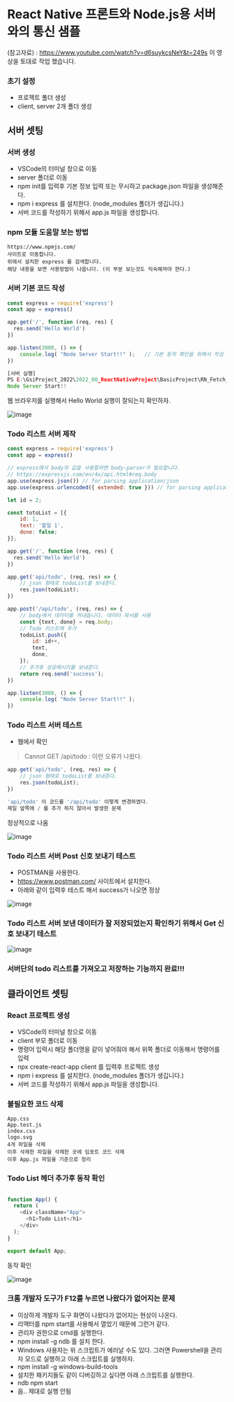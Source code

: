 # React Native 프론트와 Node.js용 서버와의 통신 샘플

(참고자료) : https://www.youtube.com/watch?v=d6suykcsNeY&t=249s
이 영상을 토대로 작업 했습니다.

### 초기 설정

- 프로젝트 폴더 생성
- client, server 2개 폴더 생성

## 서버 셋팅

### 서버 생성

- VSCode의 터미널 창으로 이동
- server 폴더로 이동
- npm init를 입력후 기본 정보 입력 또는 무시하고 package.json 파일을 생성해준다.
- npm i express 를 설치한다. (node_modules 폴더가 생깁니다.)
- 서버 코드를 작성하기 위해서 app.js 파일을 생성합니다.

### npm 모듈 도움말 보는 방법
```
https://www.npmjs.com/
사이트로 이동합니다.
위에서 설치한 express 를 검색합니다.
해당 내용을 보면 사용방법이 나옵니다. (이 부분 보는것도 익숙해져야 한다.)
```

### 서버 기본 코드 작성
```javascript
const express = require('express')
const app = express()

app.get('/', function (req, res) {
  res.send('Hello World')
})

app.listen(3000, () => {
    console.log( "Node Server Start!!" );   // 기본 동작 확인을 위해서 작성
})

[서버 실행]
PS E:\GsiProject_2022\2022_00_ReactNativeProject\BasicProject\RN_Fetch_Axios_NodeJS_Server\server> node app.js
Node Server Start!!

```
웹 브라우저를 실행해서 Hello World 실행이 잘되는지 확인하자.

![image](https://user-images.githubusercontent.com/119641015/207501853-b5e1dc1a-4f03-4168-9a58-09ad4609256d.png)

### Todo 리스트 서버 제작
```javascript
const express = require('express')
const app = express()

// express에서 body의 값을 사용할려면 body-parser가 필요합니다.
// https://expressjs.com/en/4x/api.html#req.body 
app.use(express.json()) // for parsing application/json
app.use(express.urlencoded({ extended: true })) // for parsing application/x-www-form-urlencoded

let id = 2;

const totoList = [{
    id: 1, 
    text: '할일 1',
    done: false;
}];

app.get('/', function (req, res) {
  res.send('Hello World')
})

app.get('api/todo', (req, res) => {
    // json 형태로 todoList를 보내준다.
    res.json(todoList);
})

app.post('/api/todo', (req, res) => {    
    // body에서 데이터를 꺼내옵니다. 데이터 파서를 사용
    const {text, done} = req.body;
    // Todo 리스트에 추가
    todoList.push({
        id: id++,
        text,
        done,
    });
    // 추가후 성공메시지를 보내준다.
    return req.send('success');
})

app.listen(3000, () => {
    console.log( "Node Server Start!!" );
})
```

### Todo 리스트 서버 테스트

- 웹에서 확인
> Cannot GET /api/todo : 이런 오류가 나왔다.
```javascript
app.get('api/todo', (req, res) => {
    // json 형태로 todoList를 보내준다.
    res.json(todoList);
})

'api/todo' 이 코드를 '/api/todo' 이렇게 변경하였다.
제일 앞쪽에 / 를 추가 하지 않아서 발생한 문제
```
정상적으로 나옴

![image](https://user-images.githubusercontent.com/119641015/207505425-f8ce8a20-7eff-40bf-86cb-0b206a991e1a.png)

### Todo 리스트 서버 Post 신호 보내기 테스트

- POSTMAN을 사용한다.
- https://www.postman.com/ 사이트에서 설치한다.
- 아래와 같이 입력후 테스트 해서 success가 나오면 정상

![image](https://user-images.githubusercontent.com/119641015/207506584-f9741800-78b5-4e94-b714-1eb27764d2a7.png)

### Todo 리스트 서버 보낸 데이터가 잘 저장되었는지 확인하기 위해서 Get 신호 보내기 테스트

![image](https://user-images.githubusercontent.com/119641015/207506744-f4805d44-a722-4f56-8b25-716cafc32a67.png)

### 서버단의 todo 리스트를 가져오고 저장하는 기능까지 완료!!!

## 클라이언트 셋팅

### React 프로젝트 생성

- VSCode의 터미널 창으로 이동
- client 부모 폴더로 이동
- 명령어 입력시 해당 폴더명을 같이 넣어줘야 해서 위쪽 폴더로 이동해서 명령어를 입력
- npx create-react-app client 를 입력후 프로젝트 생성
- npm i express 를 설치한다. (node_modules 폴더가 생깁니다.)
- 서버 코드를 작성하기 위해서 app.js 파일을 생성합니다.

### 불필요한 코드 삭제
```
App.css
App.test.js
index.css
logo.svg
4개 파일을 삭제
이후 삭제한 파일을 삭제한 곳에 임포트 코드 삭제
이후 App.js 파일을 기준으로 정리
```

### Todo List 헤더 추가후 동작 확인
```javascript

function App() {
  return (
    <div className="App">
      <h1>Todo List</h1>
    </div>
  );
}

export default App;

```
동작 확인

![image](https://user-images.githubusercontent.com/119641015/207511062-2ad4fedf-9315-4a95-aa7d-28d9cfe6351c.png)

### 크롬 개발자 도구가 F12를 누르면 나왔다가 없어지는 문제

- 이상하게 개발자 도구 화면이 나왔다가 없어지는 현상이 나온다.
- 리액터를 npm start를 사용해서 열었기 때문에 그런거 같다.
- 관리자 권한으로 cmd를 실행한다.
- npm install -g ndb 를 설치 한다.
- Windows 사용자는 위 스크립트가 에러날 수도 있다. 그러면 Powershell을 관리자 모드로 실행하고 아래 스크립트를 실행하자.
- npm install -g windows-build-tools
- 설치한 패키지들도 같이 디버깅하고 싶다면 아래 스크립트를 실행한다.
- ndb npm start
- 음.. 제대로 실행 안됨



